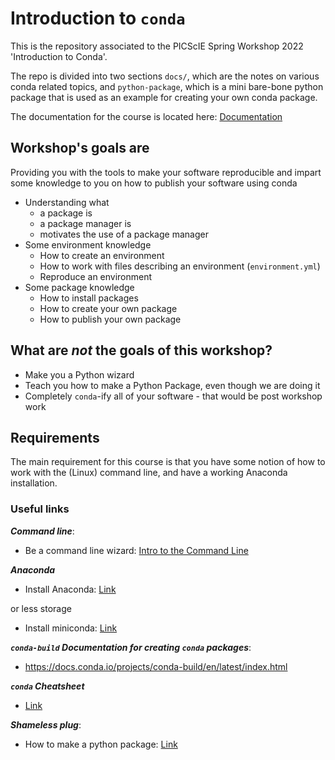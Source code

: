 # Introduction to `conda`

This is the repository associated to the PICScIE Spring Workshop 2022 
'Introduction to Conda'.

The repo is divided into two sections `docs/`, which are the notes on various 
conda related topics, and `python-package`, which is a mini bare-bone python
package that is used as an example for creating your own conda package.

The documentation for the course is located here: 
[Documentation](https://lsawade.github.io/introduction-to-conda/)

## Workshop's goals are

Providing you with the tools to make your software reproducible and impart 
some knowledge to you on how to publish your software using conda

* Understanding what
    * a package is
    * a package manager is
    * motivates the use of a package manager
* Some environment knowledge
    * How to create an environment 
    * How to work with files describing an environment (`environment.yml`)
    * Reproduce an environment
* Some package knowledge
    * How to install packages
    * How to create your own package
    * How to publish your own package

## What are ***not*** the goals of this workshop?

* Make you a Python wizard
* Teach you how to make a Python Package, even though we are doing it
* Completely `conda`-ify all of your software - that would be post workshop work

## Requirements

The main requirement for this course is that you have some notion of how to work
with the (Linux) command line, and have a working Anaconda installation.

### Useful links

***Command line***:
* Be a command line wizard: [Intro to the Command Line](https://github.com/gabeclass/introcmdline)

***Anaconda***
* Install Anaconda: [Link](https://docs.anaconda.com/anaconda/install/index.html)

or less storage
* Install miniconda: [Link](https://docs.conda.io/en/latest/miniconda.html)

***`conda-build` Documentation for creating `conda` packages***:
* https://docs.conda.io/projects/conda-build/en/latest/index.html

***`conda` Cheatsheet***
* [Link](https://docs.conda.io/projects/conda/en/4.6.0/_downloads/52a95608c49671267e40c689e0bc00ca/conda-cheatsheet.pdf)

***Shameless plug***:
* How to make a python package: [Link](https://lsawade.github.io/how_to_make_a_python_package/index.html)


